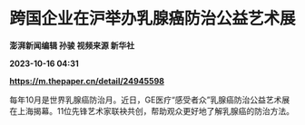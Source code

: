 # 跨国企业在沪举办乳腺癌防治公益艺术展
**澎湃新闻编辑 孙骏 视频来源 新华社**

**2023-10-16 04:31**

**https://m.thepaper.cn/detail/24945598**

每年10月是世界乳腺癌防治月。近日，GE医疗“感受者众”乳腺癌防治公益艺术展在上海揭幕。11位先锋艺术家联袂共创，帮助观众更好地了解乳腺癌的防治方法。